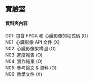 ## 實驗室
#### **資料夾內容**
  G01: 包含 FPGA 和 心臟影像的程式碼 (O)  
  N01: 心臟影像 API 文件 (X)  
  N02: 心臟影像架構圖 (O)  
  N03: 進度報告 (O)  
  N04: 實作結果 (O)  
  N05: 參考論文 & 資料 (O)  
  N06: 教學文件 (X)  


